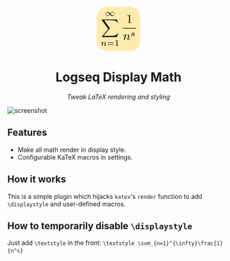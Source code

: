 <p align=center>
  <img src="icon.svg" width="100">
</p>
<h1 align=center>
  Logseq Display Math
</h1>
<p align=center>
  <em>Tweak LaTeX rendering and styling</em>
</p>

![screenshot](https://github.com/AllanChain/logseq-display-math/assets/36528777/c8d92265-82f9-4858-997a-8a3b7342700e)

## Features

- Make all math render in display style.
- Configurable KaTeX macros in settings.

## How it works

This is a simple plugin which hijacks `katex`'s `render` function to add `\displaystyle` and user-defined macros.

## How to temporarily disable `\displaystyle`

Just add `\textstyle` in the front: `\textstyle \sum_{n=1}^{\infty}\frac{1}{n^s}`
